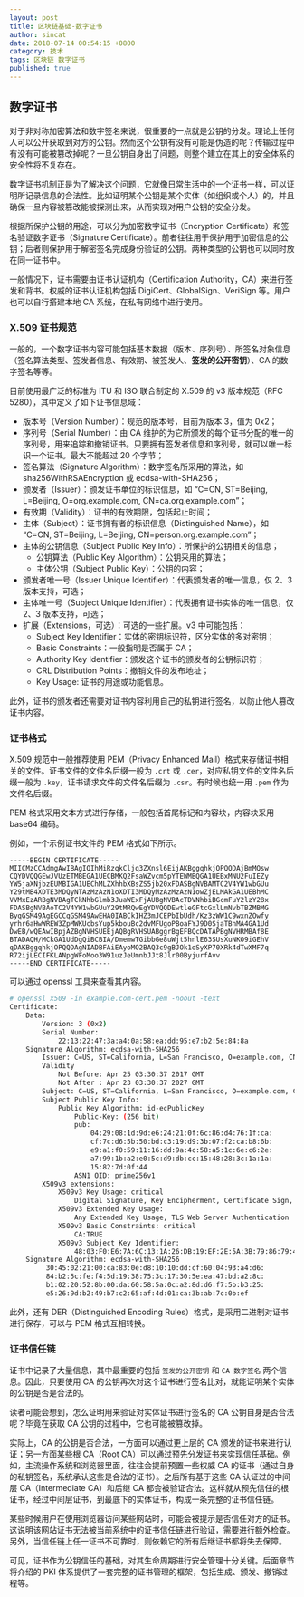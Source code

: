 ```yaml
---
layout: post
title: 区块链基础-数字证书
author: sincat
date: 2018-07-14 00:54:15 +0800
category: 技术
tags: 区块链 数字证书
published: true
---
```


## 数字证书

对于非对称加密算法和数字签名来说，很重要的一点就是公钥的分发。理论上任何人可以公开获取到对方的公钥。然而这个公钥有没有可能是伪造的呢？传输过程中有没有可能被篡改掉呢？一旦公钥自身出了问题，则整个建立在其上的安全体系的安全性将不复存在。

数字证书机制正是为了解决这个问题，它就像日常生活中的一个证书一样，可以证明所记录信息的合法性。比如证明某个公钥是某个实体（如组织或个人）的，并且确保一旦内容被篡改能被探测出来，从而实现对用户公钥的安全分发。

根据所保护公钥的用途，可以分为加密数字证书（Encryption Certificate）和签名验证数字证书（Signature Certificate）。前者往往用于保护用于加密信息的公钥；后者则保护用于解密签名完成身份验证的公钥。两种类型的公钥也可以同时放在同一证书中。

一般情况下，证书需要由证书认证机构（Certification Authority，CA）来进行签发和背书。权威的证书认证机构包括 DigiCert、GlobalSign、VeriSign 等。用户也可以自行搭建本地 CA 系统，在私有网络中进行使用。

### X.509 证书规范
一般的，一个数字证书内容可能包括基本数据（版本、序列号）、所签名对象信息（签名算法类型、签发者信息、有效期、被签发人、**签发的公开密钥**）、CA 的数字签名等等。

目前使用最广泛的标准为 ITU 和 ISO 联合制定的 X.509 的 v3 版本规范（RFC 5280），其中定义了如下证书信息域：

* 版本号（Version Number）：规范的版本号，目前为版本 3，值为 0x2；
* 序列号（Serial Number）：由 CA 维护的为它所颁发的每个证书分配的唯一的序列号，用来追踪和撤销证书。只要拥有签发者信息和序列号，就可以唯一标识一个证书。最大不能超过 20 个字节；
* 签名算法（Signature Algorithm）：数字签名所采用的算法，如 sha256WithRSAEncryption 或 ecdsa-with-SHA256；
* 颁发者（Issuer）：颁发证书单位的标识信息，如 “C=CN, ST=Beijing, L=Beijing, O=org.example.com, CN=ca.org.example.com”；
* 有效期（Validity）：证书的有效期限，包括起止时间；
* 主体（Subject）：证书拥有者的标识信息（Distinguished Name），如 “C=CN, ST=Beijing, L=Beijing, CN=person.org.example.com”；
* 主体的公钥信息（Subject Public Key Info）：所保护的公钥相关的信息；
    * 公钥算法（Public Key Algorithm）：公钥采用的算法；
    * 主体公钥（Subject Public Key）：公钥的内容；
* 颁发者唯一号（Issuer Unique Identifier）：代表颁发者的唯一信息，仅 2、3 版本支持，可选；
* 主体唯一号（Subject Unique Identifier）：代表拥有证书实体的唯一信息，仅 2、3 版本支持，可选；
* 扩展（Extensions，可选）：可选的一些扩展。v3 中可能包括：
    * Subject Key Identifier：实体的密钥标识符，区分实体的多对密钥；
    * Basic Constraints：一般指明是否属于 CA；
    * Authority Key Identifier：颁发这个证书的颁发者的公钥标识符；
    * CRL Distribution Points：撤销文件的发布地址；
    * Key Usage: 证书的用途或功能信息。

此外，证书的颁发者还需要对证书内容利用自己的私钥进行签名，以防止他人篡改证书内容。

### 证书格式

X.509 规范中一般推荐使用 PEM（Privacy Enhanced Mail）格式来存储证书相关的文件。证书文件的文件名后缀一般为 `.crt` 或 `.cer`，对应私钥文件的文件名后缀一般为 `.key`，证书请求文件的文件名后缀为 `.csr`。有时候也统一用 `.pem` 作为文件名后缀。

PEM 格式采用文本方式进行存储，一般包括首尾标记和内容块，内容块采用 base64 编码。

例如，一个示例证书文件的 PEM 格式如下所示。

```
-----BEGIN CERTIFICATE-----
MIICMzCCAdmgAwIBAgIQIhMiRzqkCljq3ZXnsl6EijAKBggqhkjOPQQDAjBmMQsw
CQYDVQQGEwJVUzETMBEGA1UECBMKQ2FsaWZvcm5pYTEWMBQGA1UEBxMNU2FuIEZy
YW5jaXNjbzEUMBIGA1UEChMLZXhhbXBsZS5jb20xFDASBgNVBAMTC2V4YW1wbGUu
Y29tMB4XDTE3MDQyNTAzMzAzN1oXDTI3MDQyMzAzMzAzN1owZjELMAkGA1UEBhMC
VVMxEzARBgNVBAgTCkNhbGlmb3JuaWExFjAUBgNVBAcTDVNhbiBGcmFuY2lzY28x
FDASBgNVBAoTC2V4YW1wbGUuY29tMRQwEgYDVQQDEwtleGFtcGxlLmNvbTBZMBMG
ByqGSM49AgEGCCqGSM49AwEHA0IABCkIHZ3mJCEPbIbUdh/Kz3zWW1C9wxnZOwfy
yrhr6aHwWREW3ZpMWKUcbsYup5kbouBc2dvMFUgoPBoaFYJ9D0SjaTBnMA4GA1Ud
DwEB/wQEAwIBpjAZBgNVHSUEEjAQBgRVHSUABggrBgEFBQcDATAPBgNVHRMBAf8E
BTADAQH/MCkGA1UdDgQiBCBIA/DmemwTGibbGe8uWjt5hnlE63SUsXuNKO9iGEhV
qDAKBggqhkjOPQQDAgNIADBFAiEAyoMO2BAQ3c9gBJOk1oSyXP70XRk4dTwXMF7q
R72ijLECIFKLANpgWFoMoo3W91uzJeUmnbJJt8Jlr00ByjurfAvv
-----END CERTIFICATE-----
```

可以通过 openssl 工具来查看其内容。

```bash
# openssl x509 -in example.com-cert.pem -noout -text
Certificate:
    Data:
        Version: 3 (0x2)
        Serial Number:
            22:13:22:47:3a:a4:0a:58:ea:dd:95:e7:b2:5e:84:8a
    Signature Algorithm: ecdsa-with-SHA256
        Issuer: C=US, ST=California, L=San Francisco, O=example.com, CN=example.com
        Validity
            Not Before: Apr 25 03:30:37 2017 GMT
            Not After : Apr 23 03:30:37 2027 GMT
        Subject: C=US, ST=California, L=San Francisco, O=example.com, CN=example.com
        Subject Public Key Info:
            Public Key Algorithm: id-ecPublicKey
                Public-Key: (256 bit)
                pub:
                    04:29:08:1d:9d:e6:24:21:0f:6c:86:d4:76:1f:ca:
                    cf:7c:d6:5b:50:bd:c3:19:d9:3b:07:f2:ca:b8:6b:
                    e9:a1:f0:59:11:16:dd:9a:4c:58:a5:1c:6e:c6:2e:
                    a7:99:1b:a2:e0:5c:d9:db:cc:15:48:28:3c:1a:1a:
                    15:82:7d:0f:44
                ASN1 OID: prime256v1
        X509v3 extensions:
            X509v3 Key Usage: critical
                Digital Signature, Key Encipherment, Certificate Sign, CRL Sign
            X509v3 Extended Key Usage:
                Any Extended Key Usage, TLS Web Server Authentication
            X509v3 Basic Constraints: critical
                CA:TRUE
            X509v3 Subject Key Identifier:
                48:03:F0:E6:7A:6C:13:1A:26:DB:19:EF:2E:5A:3B:79:86:79:44:EB:74:94:B1:7B:8D:28:EF:62:18:48:55:A8
    Signature Algorithm: ecdsa-with-SHA256
         30:45:02:21:00:ca:83:0e:d8:10:10:dd:cf:60:04:93:a4:d6:
         84:b2:5c:fe:f4:5d:19:38:75:3c:17:30:5e:ea:47:bd:a2:8c:
         b1:02:20:52:8b:00:da:60:58:5a:0c:a2:8d:d6:f7:5b:b3:25:
         e5:26:9d:b2:49:b7:c2:65:af:4d:01:ca:3b:ab:7c:0b:ef
```

此外，还有 DER（Distinguished Encoding Rules）格式，是采用二进制对证书进行保存，可以与 PEM 格式互相转换。

### 证书信任链

证书中记录了大量信息，其中最重要的包括 `签发的公开密钥` 和 `CA 数字签名` 两个信息。因此，只要使用 CA 的公钥再次对这个证书进行签名比对，就能证明某个实体的公钥是否是合法的。

读者可能会想到，怎么证明用来验证对实体证书进行签名的 CA 公钥自身是否合法呢？毕竟在获取 CA 公钥的过程中，它也可能被篡改掉。

实际上，CA 的公钥是否合法，一方面可以通过更上层的 CA 颁发的证书来进行认证；另一方面某些根 CA（Root CA）可以通过预先分发证书来实现信任基础。例如，主流操作系统和浏览器里面，往往会提前预置一些权威 CA 的证书（通过自身的私钥签名，系统承认这些是合法的证书）。之后所有基于这些 CA 认证过的中间层 CA（Intermediate CA）和后继 CA 都会被验证合法。这样就从预先信任的根证书，经过中间层证书，到最底下的实体证书，构成一条完整的证书信任链。

某些时候用户在使用浏览器访问某些网站时，可能会被提示是否信任对方的证书。这说明该网站证书无法被当前系统中的证书信任链进行验证，需要进行额外检查。另外，当信任链上任一证书不可靠时，则依赖它的所有后继证书都将失去保障。

可见，证书作为公钥信任的基础，对其生命周期进行安全管理十分关键。后面章节将介绍的 PKI 体系提供了一套完整的证书管理的框架，包括生成、颁发、撤销过程等。

